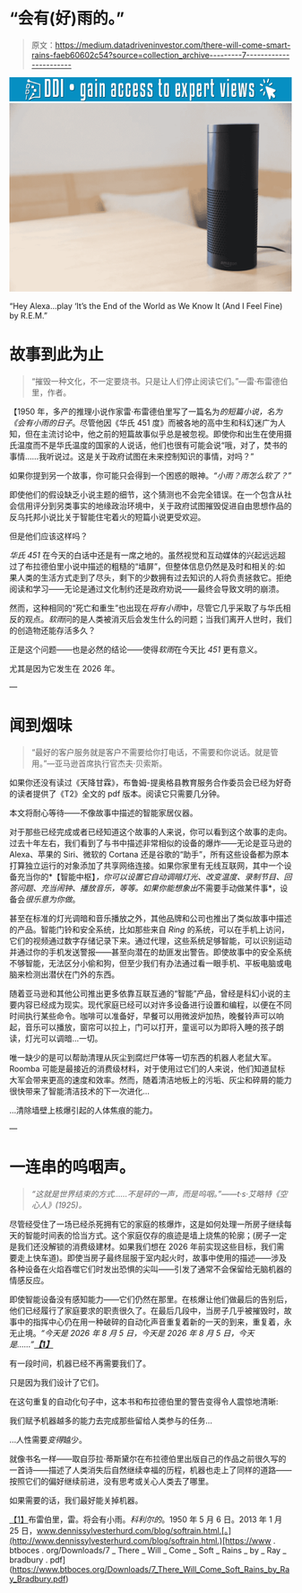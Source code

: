 # “会有(好)雨的。”

> 原文：<https://medium.datadriveninvestor.com/there-will-come-smart-rains-faeb60602c54?source=collection_archive---------7----------------------->

[![](img/2c6d577b172395ee6484b4a0741ae320.png)](http://www.track.datadriveninvestor.com/1B9E)![](img/9caee78d467dc6992d00c6dc78d4c522.png)

“Hey Alexa…play ‘It’s the End of the World as We Know It (And I Feel Fine) by R.E.M.”

# **故事到此为止**

> “摧毁一种文化，不一定要烧书。只是让人们停止阅读它们。”—雷·布雷德伯里，作者。

【1950 年，多产的推理小说作家雷·布雷德伯里写了一篇名为*的短篇小说，名为《会有小雨的日子*。尽管他因《华氏 451 度》而被各地的高中生和科幻迷广为人知，但在主流讨论中，他之前的短篇故事似乎总是被忽视。即使你和出生在使用摄氏温度而不是华氏温度的国家的人说话，他们也很有可能会说“哦，对了，焚书的事情……我听说过。这是关于政府试图在未来控制知识的事情，对吗？”

如果你提到另一个故事，你可能只会得到一个困惑的眼神。*“小雨？雨怎么软了？”*

即使他们的假设缺乏小说主题的细节，这个猜测也不会完全错误。在一个包含从社会信用评分到另类事实的地缘政治环境中，关于政府试图摧毁促进自由思想作品的反乌托邦小说比关于智能住宅着火的短篇小说更受欢迎。

但是他们应该这样吗？

*华氏 451* 在今天的白话中还是有一席之地的。虽然视觉和互动媒体的兴起远远超过了布拉德伯里小说中描述的粗糙的“墙屏”，但整体信息仍然是及时和相关的:如果人类的生活方式走到了尽头，剩下的少数拥有过去知识的人将负责拯救它。拒绝阅读和学习——无论是通过文化制约还是政府劝说——最终会导致文明的崩溃。

然而，这种相同的“死亡和重生”也出现在*将有小雨*中，尽管它几乎采取了与华氏相反的观点。*软雨*问的是人类被消灭后会发生什么的问题；当我们离开人世时，我们的创造物还能存活多久？

正是这个问题——也是必然的结论——使得*软雨*在今天比 *451* 更有意义。

尤其是因为它发生在 2026 年。

—

# **闻到烟味**

> “最好的客户服务就是客户不需要给你打电话，不需要和你说话。就是管用。”—亚马逊首席执行官杰夫·贝索斯。

如果你还没有读过《天降甘霖》，布鲁姆-提奥格县教育服务合作委员会已经为好奇的读者提供了《T2》全文的 pdf 版本。阅读它只需要几分钟。

本文将耐心等待——不像故事中描述的智能家居仪器。

对于那些已经完成或者已经知道这个故事的人来说，你可以看到这个故事的走向。过去十年左右，我们看到了与书中描述非常相似的设备的爆炸——无论是亚马逊的 Alexa、苹果的 Siri、微软的 Cortana 还是谷歌的“助手”，所有这些设备都为原本打算独立运行的对象添加了共享网络连接。如果你家里有无线互联网，其中一个设备充当你的*【智能中枢】*，你可以设置它自动调暗灯光、改变温度、录制节目、回答问题、充当闹钟、播放音乐，等等。如果你能想象出*不需要手动做某件事*，设备会*很乐意为你做*。

甚至在标准的灯光调暗和音乐播放之外，其他品牌和公司也推出了类似故事中描述的产品。智能门铃和安全系统，比如那些来自 *Ring* 的系统，可以在手机上访问，它们的视频通过数字存储记录下来。通过代理，这些系统足够智能，可以识别运动并通过你的手机发送警报——甚至向潜在的劫匪发出警告。即使故事中的安全系统不够智能，无法区分小偷和狗，但至少我们有办法通过看一眼手机、平板电脑或电脑来检测出潜伏在门外的东西。

随着亚马逊和其他公司推出更多依靠互联互通的“智能”产品，曾经是科幻小说的主要内容已经成为现实。现代家庭已经可以对许多设备进行设置和编程，以便在不同时间执行某些命令。咖啡可以准备好，早餐可以用微波炉加热，晚餐铃声可以响起，音乐可以播放，窗帘可以拉上，门可以打开，童谣可以为即将入睡的孩子朗读，灯光可以调暗…一切。

唯一缺少的是可以帮助清理从灰尘到腐烂尸体等一切东西的机器人老鼠大军。Roomba 可能是最接近的消费级材料，对于使用过它们的人来说，他们知道鼠标大军会带来更高的速度和效率。然而，随着清洁地板上的污垢、灰尘和碎屑的能力很快带来了智能清洁技术的下一次进化…

…清除墙壁上核爆引起的人体焦痕的能力。

—

# **一连串的呜咽声。**

> *“这就是世界结束的方式……不是砰的一声，而是呜咽。”——t·s·艾略特《空心人》(1925)。*

尽管经受住了一场已经杀死拥有它的家庭的核爆炸，这是如何处理一所房子继续每天的智能时间表的恰当方式。这个家庭仅存的痕迹是墙上烧焦的轮廓；(房子一定是我们还没解锁的消费级建材。如果我们想在 2026 年前实现这些目标，我们需要走上快车道)。即使当房子最终屈服于室内起火时，故事中使用的描述——涉及各种设备在火焰吞噬它们时发出恐惧的尖叫——引发了通常不会保留给无脑机器的情感反应。

即使智能设备没有感知能力——它们仍然在那里。在核爆让他们做最后的告别后，他们已经履行了家庭要求的职责很久了。在最后几段中，当房子几乎被摧毁时，故事中的指挥中心仍在用一种破碎的自动化声音重复着新的一天的到来，重复着，永无止境。*“今天是 2026 年 8 月 5 日，今天是 2026 年 8 月 5 日，今天是……”*[***【1】***](#_ftn1)

有一段时间，机器已经不再需要我们了。

只是因为我们设计了它们。

在这句重复的自动化句子中，这本书和布拉德伯里的警告变得令人震惊地清晰:

我们赋予机器越多的能力去完成那些留给人类参与的任务…

…人性需要*变得*越少。

就像书名一样——取自莎拉·蒂斯黛尔在布拉德伯里出版自己的作品之前很久写的一首诗——描述了人类消失后自然继续幸福的历程，机器也走上了同样的道路——按照它们的偏好继续前进，没有思考或关心人类去了哪里。

如果需要的话，我们最好能关掉机器。

[【1】](#_ftnref1)布雷伯里，雷。将会有小雨。*科利尔的*。1950 年 5 月 6 日。2013 年 1 月 25 日，www.dennissylvesterhurd.com/blog/softrain.html.[。](http://www.dennissylvesterhurd.com/blog/softrain.html.)[https://www . btboces . org/Downloads/7 _ There _ Will _ Come _ Soft _ Rains _ by _ Ray _ bradbury . pdf](https://www.btboces.org/Downloads/7_There_Will_Come_Soft_Rains_by_Ray_Bradbury.pdf)